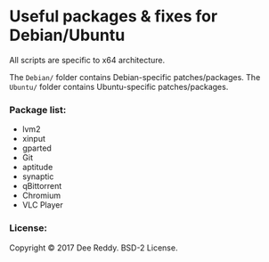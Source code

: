 # Useful packages & fixes for Debian/Ubuntu

All scripts are specific to x64 architecture.

The `Debian/` folder contains Debian-specific patches/packages.
The `Ubuntu/` folder contains Ubuntu-specific patches/packages.

### Package list:
- lvm2
- xinput
- gparted
- Git
- aptitude
- synaptic
- qBittorrent
- Chromium
- VLC Player

### License:
Copyright © 2017 Dee Reddy. BSD-2 License.
